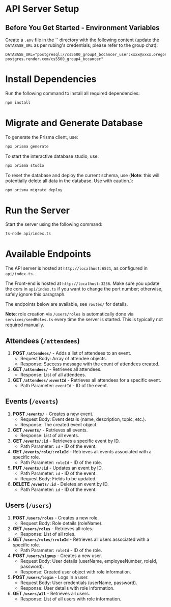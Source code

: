 # API Server Setup

## Before You Get Started - Environment Variables

Create a `.env` file in the `` directory with the following content (update the `DATABASE_URL` as per rubing's credentials; please refer to the group chat):

```env
DATABASE_URL="postgresql://cs5500_group4_bccancer_user:xxxx@xxxx.oregon-postgres.render.com/cs5500_group4_bccancer"
```


# Install Dependencies

Run the following command to install all required dependencies:

```bash
npm install
```

# Migrate and Generate Database


To generate the Prisma client, use:

```bash
npx prisma generate
```

To start the interactive database studio, use:

```bash
npx prisma studio
```


To reset the database and deploy the current schema, use (**Note**: this will potentially delete all data in the database. Use with caution.):

```bash
npx prisma migrate deploy
```


# Run the Server

Start the server using the following command:
    
```bash
ts-node api/index.ts
```


# Available Endpoints

The API server is hosted at `http://localhost:6521`, as configured in `api/index.ts`.

The Front-end is hosted at `http://localhost:3256`. Make sure you update the cors in `api/index.ts` if you want to change the port number; otherwise, safely ignore this paragraph.

The endpoints below are available, see `routes/` for details.

**Note**: role creation via `/users/roles` is automatically done via `services/seedRoles.ts` every time the server is started. This is typically not required manually.

## Attendees (`/attendees`)
1. **POST `/attendees/`** - Adds a list of attendees to an event.
   - Request Body: Array of attendee objects.
   - Response: Success message with the count of attendees created.
2. **GET `/attendees/`** - Retrieves all attendees.
   - Response: List of all attendees.
3. **GET `/attendees/:eventId`** - Retrieves all attendees for a specific event.
   - Path Parameter: `eventId` - ID of the event.

## Events (`/events`)
1. **POST `/events/`** - Creates a new event.
   - Request Body: Event details (name, description, topic, etc.).
   - Response: The created event object.
2. **GET `/events/`** - Retrieves all events.
   - Response: List of all events.
3. **GET `/events/:id`** - Retrieves a specific event by ID.
   - Path Parameter: `id` - ID of the event.
4. **GET `/events/role/:roleId`** - Retrieves all events associated with a specific role.
   - Path Parameter: `roleId` - ID of the role.
5. **PUT `/events/:id`** - Updates an event by ID.
   - Path Parameter: `id` - ID of the event.
   - Request Body: Fields to be updated.
6. **DELETE `/events/:id`** - Deletes an event by ID.
   - Path Parameter: `id` - ID of the event.

## Users (`/users`)
1. **POST `/users/roles`** - Creates a new role.
   - Request Body: Role details (roleName).
2. **GET `/users/roles`** - Retrieves all roles.
   - Response: List of all roles.
3. **GET `/users/roles/:roleId`** - Retrieves all users associated with a specific role.
   - Path Parameter: `roleId` - ID of the role.
4. **POST `/users/signup`** - Creates a new user.
   - Request Body: User details (userName, employeeNumber, roleId, password).
   - Response: Created user object with role information.
5. **POST `/users/login`** - Logs in a user.
   - Request Body: User credentials (userName, password).
   - Response: User details with role information.
6. **GET `/users/all`** - Retrieves all users.
   - Response: List of all users with role information.


